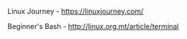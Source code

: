 Linux Journey - https://linuxjourney.com/
 
Beginner's Bash - http://linux.org.mt/article/terminal 
